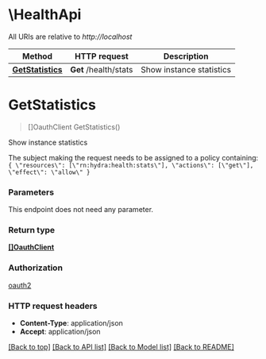 # \HealthApi

All URIs are relative to *http://localhost*

Method | HTTP request | Description
------------- | ------------- | -------------
[**GetStatistics**](HealthApi.md#GetStatistics) | **Get** /health/stats | Show instance statistics


# **GetStatistics**
> []OauthClient GetStatistics()

Show instance statistics

The subject making the request needs to be assigned to a policy containing:  ``` { \"resources\": [\"rn:hydra:health:stats\"], \"actions\": [\"get\"], \"effect\": \"allow\" } ```


### Parameters
This endpoint does not need any parameter.

### Return type

[**[]OauthClient**](oauthClient.md)

### Authorization

[oauth2](../README.md#oauth2)

### HTTP request headers

 - **Content-Type**: application/json
 - **Accept**: application/json

[[Back to top]](#) [[Back to API list]](../README.md#documentation-for-api-endpoints) [[Back to Model list]](../README.md#documentation-for-models) [[Back to README]](../README.md)

